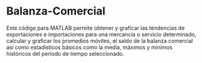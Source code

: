 # Balanza-Comercial
Este código para MATLAB permite obtener y graficar las tendencias de exportaciones e importaciones para una mercancía o servicio determinado, calcular y graficar los promedios móviles, el saldo de la balanza comercial así como estadísticos básicos como la media, máximos y mínimos históricos del período de tiempo seleccionado.
